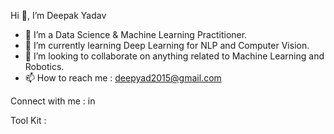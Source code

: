 Hi 👋, I’m Deepak Yadav
- 👀 I’m a Data Science & Machine Learning Practitioner.
-   🌱 I’m currently learning Deep Learning for NLP and Computer Vision. 
-   💞️ I’m looking to collaborate on anything related to Machine Learning and Robotics.
-   📫 How to reach me : deepyad2015@gmail.com
   
Connect with me : in

Tool Kit :

<!---
DY05Sep2019/DY05Sep2019 is a ✨ special ✨ repository because its `README.md` (this file) appears on your GitHub profile.
You can click the Preview link to take a look at your changes.
--->
